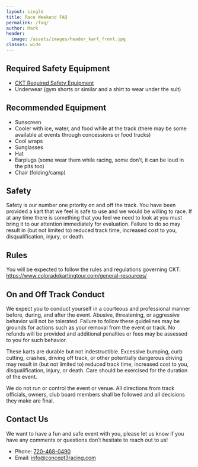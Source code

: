 ```yaml
---
layout: single
title: Race Weekend FAQ
permalink: /faq/
author: Mark
header:
  image: /assets/images/header_kart_front.jpg
classes: wide
---
```


## Required Safety Equipment
- [CKT Required Safety Equipment](https://www.coloradokartingtour.com/required-safety-equipment)
- Underwear (gym shorts or similar and a shirt to wear under the suit)

## Recommended Equipment
* Sunscreen
* Cooler with ice, water, and food while at the track (there may be some available at events through concessions or food trucks)
* Cool wraps
* Sunglasses
* Hat
* Earplugs (some wear them while racing, some don’t, it can be loud in the pits too)
* Chair (folding/camp)

## Safety
Safety is our number one priority on and off the track.
You have been provided a kart that we feel is safe to use and we would be willing to race.
If at any time there is something that you feel we need to look at you must bring it to our attention immediately for evaluation.
Failure to do so may result in (but not limited to) reduced track time, increased cost to you, disqualification, injury, or death.

## Rules
You will be expected to follow the rules and regulations governing CKT:
https://www.coloradokartingtour.com/general-resources/

## On and Off Track Conduct

We expect you to conduct yourself in a courteous and professional manner before, during, and after the event.
Abusive, threatening, or aggressive behavior will not be tolerated.
Failure to follow these guidelines may be grounds for actions such as your removal from the event or track.
No refunds will be provided and additional penalties or fees may be assessed to you for such behavior.

These karts are durable but not indestructible.
Excessive bumping, curb cutting, crashes, driving off track, or other potentially dangerous driving may result in (but not limited to) reduced track time, increased cost to you, disqualification, injury, or death.
Care should be exercised for the duration of the event.

We do not run or control the event or venue.
All directions from track officials, owners, club board members shall be followed and all decisions they make are final.

## Contact Us

We want to have a fun and safe event with you, please let us know if you have any comments or questions don’t hesitate to reach out to us!

* Phone: [720-468-0490](tel:720-468-0490)
* Email: [info@concept3racing.com](mailto:info@concept3racing.com)
